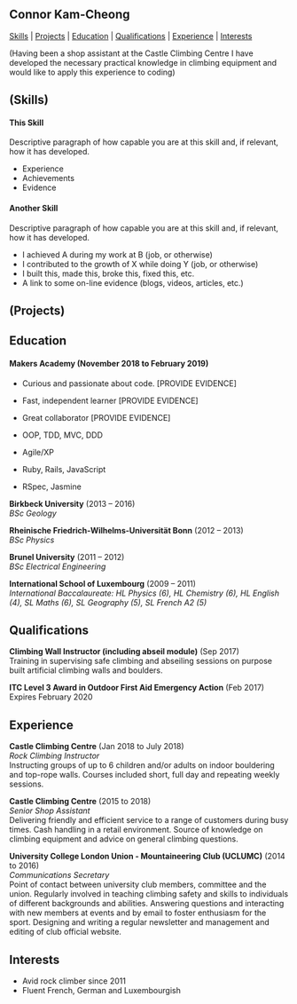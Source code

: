 ## Connor Kam-Cheong

[Skills](#skills) | [Projects](#projects) | [Education](#education) | [Qualifications](#qualifications) | [Experience](#experience) |  [Interests](#interests)

(Having been a shop assistant at the Castle Climbing Centre I have developed the necessary practical knowledge in climbing equipment and would like to apply this experience to coding)


## (Skills)

#### This Skill

Descriptive paragraph of how capable you are at this skill and, if relevant, how it has developed.

- Experience
- Achievements
- Evidence


#### Another Skill

Descriptive paragraph of how capable you are at this skill and, if relevant, how it has developed.

- I achieved A during my work at B (job, or otherwise)
- I contributed to the growth of X while doing Y (job, or otherwise)
- I built this, made this, broke this, fixed this, etc.
- A link to some on-line evidence (blogs, videos, articles, etc.)



## (Projects)



## Education

#### Makers Academy (November 2018 to February 2019)

- Curious and passionate about code. [PROVIDE EVIDENCE]
- Fast, independent learner [PROVIDE EVIDENCE]
- Great collaborator [PROVIDE EVIDENCE]

- OOP, TDD, MVC, DDD
- Agile/XP
- Ruby, Rails, JavaScript
- RSpec, Jasmine


**Birkbeck University** (2013 – 2016)  
*BSc Geology*

**Rheinische Friedrich-Wilhelms-Universität Bonn** (2012 – 2013)  
*BSc Physics*

**Brunel University** (2011 – 2012)  
*BSc Electrical Engineering*

**International School of Luxembourg** (2009 – 2011)  
*International Baccalaureate: 
HL Physics (6), HL Chemistry (6), HL English (4), SL Maths (6), SL Geography (5), SL French A2 (5)*



## Qualifications

**Climbing Wall Instructor (including abseil module)** (Sep 2017)  
Training in supervising safe climbing and abseiling sessions on purpose built artificial climbing walls and boulders.

**ITC Level 3 Award in Outdoor First Aid Emergency Action** (Feb 2017)  
Expires February 2020



## Experience

**Castle Climbing Centre** (Jan 2018 to July 2018)  
*Rock Climbing Instructor*  
Instructing groups of up to 6 children and/or adults on indoor bouldering and top-rope walls.
Courses included short, full day and repeating weekly sessions.

**Castle Climbing Centre** (2015 to 2018)  
*Senior Shop Assistant*  
Delivering friendly and efficient service to a range of customers during busy times. Cash handling in a retail environment. Source of knowledge on climbing equipment and advice on general climbing questions.

**University College London Union - Mountaineering Club (UCLUMC)** (2014 to 2016)  
*Communications Secretary*  
Point of contact between university club members, committee and the union. Regularly involved in teaching climbing safety and skills to individuals of different backgrounds and abilities. Answering questions and interacting with new members at events and by email to foster enthusiasm for the sport. Designing and writing a regular newsletter and management and editing of club official website.



## Interests
- Avid rock climber since 2011
- Fluent French, German and Luxembourgish

